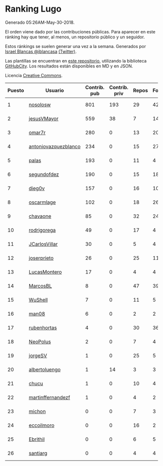 # Ranking Lugo

Generado 05:26AM-May-30-2018.

El orden viene dado por las contribuciones públicas. Para aparecer en este ránking hay que tener, al menos, un repositorio público y un seguidor.

Estos ránkings se suelen generar una vez a la semana. Generados por [Israel Blancas @iblancasa](https://github.com/iblancasa/) [(Twitter)](https://twitter.com/iblancasa).

Las plantillas se encuentran en [este repositorio](https://github.com/iblancasa/GH-Spanish-Ranking), utilizando la biblioteca [GitHubCity](https://github.com/iblancasa/GitHubCity). Los resultados están disponibles en MD y en JSON.

Licencia [Creative Commons](https://creativecommons.org/licenses/by/4.0/).

| Puesto   |  Usuario  | Contrib. pub | Contrib. priv |Repos| Followers | Desde |  Avatar  |
|----------|-----------|--------------|---------------|-----|-----------|-------|----------|
|1|[nosolosw](https://github.com/nosolosw)|801|193|29|42|2011-01-25|![nosolosw](https://avatars0.githubusercontent.com/u/583546)|
|2|[jesusVMayor](https://github.com/jesusVMayor)|559|38|7|14|2013-09-05|![jesusVMayor](https://avatars2.githubusercontent.com/u/5393537)|
|3|[omar7r](https://github.com/omar7r)|280|0|13|20|2011-02-25|![omar7r](https://avatars2.githubusercontent.com/u/637695)|
|4|[antoniovazquezblanco](https://github.com/antoniovazquezblanco)|234|0|15|27|2010-06-13|![antoniovazquezblanco](https://avatars1.githubusercontent.com/u/304193)|
|5|[palas](https://github.com/palas)|193|0|11|4|2011-02-25|![palas](https://avatars2.githubusercontent.com/u/638102)|
|6|[segundofdez](https://github.com/segundofdez)|190|0|15|18|2011-06-25|![segundofdez](https://avatars2.githubusercontent.com/u/875006)|
|7|[dieg0v](https://github.com/dieg0v)|157|0|16|10|2011-06-23|![dieg0v](https://avatars3.githubusercontent.com/u/870654)|
|8|[oscarmlage](https://github.com/oscarmlage)|102|0|18|26|2009-06-24|![oscarmlage](https://avatars2.githubusercontent.com/u/98542)|
|9|[chavaone](https://github.com/chavaone)|85|0|32|24|2011-07-28|![chavaone](https://avatars1.githubusercontent.com/u/944290)|
|10|[rodrigorega](https://github.com/rodrigorega)|49|0|17|4|2013-01-31|![rodrigorega](https://avatars2.githubusercontent.com/u/3441785)|
|11|[JCarlosVillar](https://github.com/JCarlosVillar)|30|0|5|4|2016-04-26|![JCarlosVillar](https://avatars1.githubusercontent.com/u/18684495)|
|12|[joserprieto](https://github.com/joserprieto)|26|0|25|11|2011-10-21|![joserprieto](https://avatars2.githubusercontent.com/u/1142233)|
|13|[LucasMontero](https://github.com/LucasMontero)|17|0|4|4|2014-05-29|![LucasMontero](https://avatars0.githubusercontent.com/u/7733283)|
|14|[MarcosBL](https://github.com/MarcosBL)|8|0|47|39|2010-09-06|![MarcosBL](https://avatars1.githubusercontent.com/u/389801)|
|15|[WuShell](https://github.com/WuShell)|7|0|11|5|2011-06-25|![WuShell](https://avatars3.githubusercontent.com/u/875005)|
|16|[man08](https://github.com/man08)|6|0|2|2|2015-07-07|![man08](https://avatars0.githubusercontent.com/u/13219860)|
|17|[rubenhortas](https://github.com/rubenhortas)|4|0|30|36|2013-09-02|![rubenhortas](https://avatars2.githubusercontent.com/u/5363817)|
|18|[NeoPolus](https://github.com/NeoPolus)|2|0|7|4|2012-02-04|![NeoPolus](https://avatars1.githubusercontent.com/u/1407768)|
|19|[jorgeSV](https://github.com/jorgeSV)|1|0|25|5|2013-04-18|![jorgeSV](https://avatars1.githubusercontent.com/u/4189901)|
|20|[albertoluengo](https://github.com/albertoluengo)|1|14|3|3|2012-08-30|![albertoluengo](https://avatars2.githubusercontent.com/u/2248231)|
|21|[chucu](https://github.com/chucu)|1|0|10|4|2012-11-15|![chucu](https://avatars0.githubusercontent.com/u/2808398)|
|22|[martinffernandezf](https://github.com/martinffernandezf)|1|0|4|2|2016-02-08|![martinffernandezf](https://avatars1.githubusercontent.com/u/17118706)|
|23|[michon](https://github.com/michon)|0|0|7|3|2009-04-06|![michon](https://avatars3.githubusercontent.com/u/70982)|
|24|[eccoilmoro](https://github.com/eccoilmoro)|0|0|16|2|2013-01-28|![eccoilmoro](https://avatars1.githubusercontent.com/u/3404161)|
|25|[Ebrithil](https://github.com/Ebrithil)|0|0|6|5|2008-12-20|![Ebrithil](https://avatars2.githubusercontent.com/u/41769)|
|26|[santiarg](https://github.com/santiarg)|0|0|4|4|2014-05-16|![santiarg](https://avatars1.githubusercontent.com/u/7600476)|
